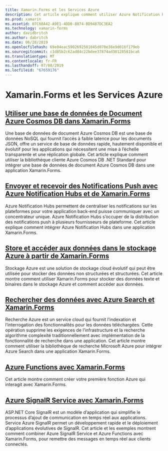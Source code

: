 ```yaml
---
title: Xamarin.Forms et les Services Azure
description: Cet article explique comment utiliser Azure Notification Hubs pour envoyer des notifications de push multiplateforme pour les applications Xamarin.Forms.
ms.prod: xamarin
ms.assetid: 07C60A42-A9E1-4DD0-8874-BD9487DC3EA2
ms.technology: xamarin-forms
author: davidbritch
ms.author: dabritch
ms.date: 06/28/2019
ms.openlocfilehash: 69e04eac5902692581045d070e38e9d016f179eb
ms.sourcegitcommit: c1d85b2c62ad84c22bdee37874ad30128581bca6
ms.translationtype: MT
ms.contentlocale: fr-FR
ms.lasthandoff: 07/08/2019
ms.locfileid: "67659176"
---
```

# <a name="xamarinforms-and-azure-services"></a>Xamarin.Forms et les Services Azure

## <a name="consume-an-azure-cosmos-db-document-database-in-xamarinformsazure-cosmosdbmd"></a>[Utiliser une base de données de Document Azure Cosmos DB dans Xamarin.Forms](azure-cosmosdb.md)

Une base de données de document Azure Cosmos DB est une base de données NoSQL qui fournit l’accès à faible latence pour les documents JSON, offre un service de base de données rapide, hautement disponible et évolutif pour les applications qui nécessitent une mise à l’échelle transparente et une réplication globale. Cet article explique comment utiliser la bibliothèque cliente Azure Cosmos DB .NET Standard pour intégrer une base de données de document Azure Cosmos DB dans une application Xamarin.Forms.

## <a name="send-and-receive-push-notifications-with-azure-notification-hubs-and-xamarinformsazure-notification-hubmd"></a>[Envoyer et recevoir des Notifications Push avec Azure Notification Hubs et de Xamarin.Forms](azure-notification-hub.md)

Azure Notification Hubs permettent de centraliser les notifications sur les plateformes pour votre application back-end puisse communiquer avec un concentrateur unique. Azure Notification Hubs s’occuper de la distribution des notifications push à plusieurs fournisseurs de plateforme. Cet article explique comment intégrer Azure Notification Hubs dans une application Xamarin.Forms.

## <a name="store-and-access-data-in-azure-storage-from-xamarinformsazure-storagemd"></a>[Store et accéder aux données dans le stockage Azure à partir de Xamarin.Forms](azure-storage.md)

Stockage Azure est une solution de stockage cloud évolutif qui peut être utilisée pour stocker des données non structurées et structurées. Cet article montre comment utiliser Xamarin.Forms pour stocker des données texte et binaires dans le stockage Azure et comment accéder aux données.

## <a name="search-data-with-azure-search-and-xamarinformsazure-searchmd"></a>[Rechercher des données avec Azure Search et Xamarin.Forms](azure-search.md)

Recherche Azure est un service cloud qui fournit l’indexation et l’interrogation des fonctionnalités pour les données téléchargées. Cette opération supprime les exigences de l’infrastructure et la recherche algorithme complexité traditionnellement avec implémentation de la fonctionnalité de recherche dans une application. Cet article montre comment utiliser la bibliothèque de recherche Microsoft Azure pour intégrer Azure Search dans une application Xamarin.Forms.

## <a name="azure-functions-with-xamarinformsazure-functionsmd"></a>[Azure Functions avec Xamarin.Forms](azure-functions.md)

Cet article montre comment créer votre première fonction Azure qui interagit avec Xamarin.Forms.

## <a name="azure-signalr-service-with-xamarinformsazure-signalrmd"></a>[Azure SignalR Service avec Xamarin.Forms](azure-signalr.md)

ASP.NET Core SignalR est un modèle d’application qui simplifie le processus d’ajout de communication en temps réel aux applications. Service Azure SignalR permet un développement rapide et le déploiement d’applications évolutives de SignalR. Cet article et les exemples montrent comment combiner Azure SignalR Service et Azure Functions avec Xamarin.Forms, pour remettre des messages en temps réel aux clients connectés.
